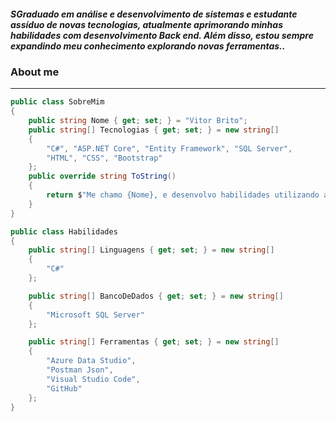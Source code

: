 

<h5> SGraduado em análise e desenvolvimento de sistemas e estudante assíduo de novas tecnologias, atualmente aprimorando minhas habilidades com desenvolvimento Back end. Além disso, estou sempre expandindo meu conhecimento explorando novas ferramentas..</h5>


### About me
---
```csharp
public class SobreMim
{
    public string Nome { get; set; } = "Vitor Brito";
    public string[] Tecnologias { get; set; } = new string[]
    {
        "C#", "ASP.NET Core", "Entity Framework", "SQL Server",
        "HTML", "CSS", "Bootstrap"
    };
    public override string ToString()
    {
        return $"Me chamo {Nome}, e desenvolvo habilidades utilizando as tecnologias: {string.Join(", ", Tecnologias)}.";
    }
}

public class Habilidades
{
    public string[] Linguagens { get; set; } = new string[]
    {
        "C#"
    };

    public string[] BancoDeDados { get; set; } = new string[]
    {
        "Microsoft SQL Server"
    };

    public string[] Ferramentas { get; set; } = new string[]
    {
        "Azure Data Studio",
        "Postman Json",
        "Visual Studio Code",
        "GitHub"
    };
}
```

